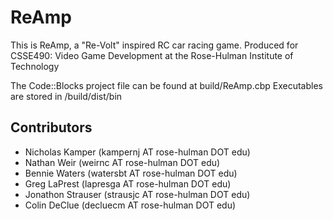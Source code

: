 ReAmp
=====
This is ReAmp, a "Re-Volt" inspired RC car racing game.
Produced for CSSE490: Video Game Development at the Rose-Hulman Institute of Technology

The Code::Blocks project file can be found at build/ReAmp.cbp
Executables are stored in /build/dist/bin

Contributors
------------
* Nicholas Kamper (kampernj AT rose-hulman DOT edu)
* Nathan Weir     (weirnc AT rose-hulman DOT edu)
* Bennie Waters   (watersbt AT rose-hulman DOT edu)
* Greg LaPrest    (lapresga AT rose-hulman DOT edu)
* Jonathon Strauser (strausjc AT rose-hulman DOT edu)
* Colin DeClue      (decluecm AT rose-hulman DOT edu)
